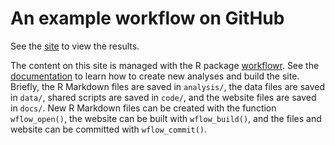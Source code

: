 # An example workflow on GitHub

See the [site][] to view the results.

The content on this site is managed with the R package [workflowr][]. See the 
[documentation][docs] to learn how to create new analyses and build the site. 
Briefly, the R Markdown files are saved in `analysis/`, the data files are saved
in `data/`, shared scripts are saved in `code/`, and the website files are saved
in `docs/`. New R Markdown files can be created with the function
`wflow_open()`, the website can be built with `wflow_build()`, and the files and
website can be committed with `wflow_commit()`.

[site]: http://stephens999.github.io/hgen48600/
[workflowr]: https://github.com/jdblischak/workflowr
[docs]: https://jdblischak.github.io/workflowr/
